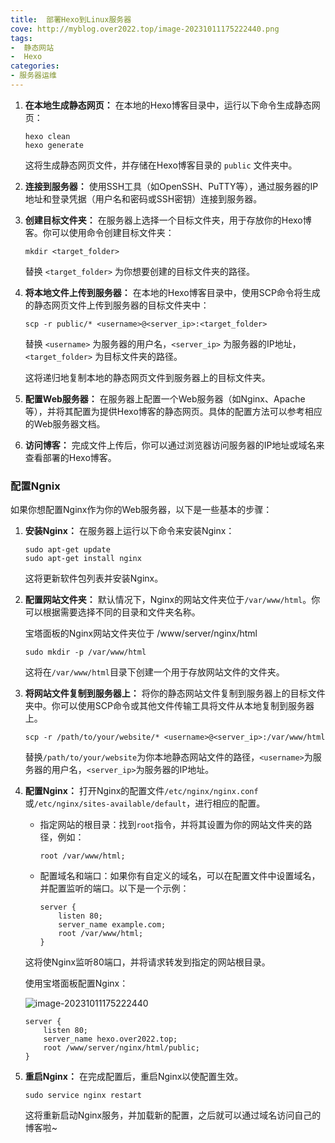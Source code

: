 ```yaml
---
title:  部署Hexo到Linux服务器
cove: http://myblog.over2022.top/image-20231011175222440.png
tags:
-  静态网站
-  Hexo
categories:
- 服务器运维
---
```


1. **在本地生成静态网页：** 在本地的Hexo博客目录中，运行以下命令生成静态网页：

   ```
   hexo clean
   hexo generate
   ```

   这将生成静态网页文件，并存储在Hexo博客目录的 `public` 文件夹中。

2. **连接到服务器：** 使用SSH工具（如OpenSSH、PuTTY等），通过服务器的IP地址和登录凭据（用户名和密码或SSH密钥）连接到服务器。

3. **创建目标文件夹：** 在服务器上选择一个目标文件夹，用于存放你的Hexo博客。你可以使用命令创建目标文件夹：

   ```
   mkdir <target_folder>
   ```

   替换 `<target_folder>` 为你想要创建的目标文件夹的路径。

4. **将本地文件上传到服务器：** 在本地的Hexo博客目录中，使用SCP命令将生成的静态网页文件上传到服务器的目标文件夹中：

   ```
   scp -r public/* <username>@<server_ip>:<target_folder>
   ```

   替换 `<username>` 为服务器的用户名，`<server_ip>` 为服务器的IP地址，`<target_folder>` 为目标文件夹的路径。

   这将递归地复制本地的静态网页文件到服务器上的目标文件夹。

5. **配置Web服务器：** 在服务器上配置一个Web服务器（如Nginx、Apache等），并将其配置为提供Hexo博客的静态网页。具体的配置方法可以参考相应的Web服务器文档。

6. **访问博客：** 完成文件上传后，你可以通过浏览器访问服务器的IP地址或域名来查看部署的Hexo博客。

### 配置Ngnix

如果你想配置Nginx作为你的Web服务器，以下是一些基本的步骤：

1. **安装Nginx：** 在服务器上运行以下命令来安装Nginx：

   ```
   sudo apt-get update
   sudo apt-get install nginx
   ```

   这将更新软件包列表并安装Nginx。

2. **配置网站文件夹：** 默认情况下，Nginx的网站文件夹位于`/var/www/html`。你可以根据需要选择不同的目录和文件夹名称。

   宝塔面板的Nginx网站文件夹位于 /www/server/nginx/html

   ```
   sudo mkdir -p /var/www/html
   ```

   这将在`/var/www/html`目录下创建一个用于存放网站文件的文件夹。

3. **将网站文件复制到服务器上：** 将你的静态网站文件复制到服务器上的目标文件夹中。你可以使用SCP命令或其他文件传输工具将文件从本地复制到服务器上。

   ```
   scp -r /path/to/your/website/* <username>@<server_ip>:/var/www/html
   ```

   替换`/path/to/your/website`为你本地静态网站文件的路径，`<username>`为服务器的用户名，`<server_ip>`为服务器的IP地址。

4. **配置Nginx：** 打开Nginx的配置文件`/etc/nginx/nginx.conf`或`/etc/nginx/sites-available/default`，进行相应的配置。

   - 指定网站的根目录：找到`root`指令，并将其设置为你的网站文件夹的路径，例如：

     ```
     root /var/www/html;
     ```

   - 配置域名和端口：如果你有自定义的域名，可以在配置文件中设置域名，并配置监听的端口。以下是一个示例：

     ```
     server {
         listen 80;
         server_name example.com;
         root /var/www/html;
     }
     ```

   这将使Nginx监听80端口，并将请求转发到指定的网站根目录。

   使用宝塔面板配置Nginx：

   ![image-20231011175222440](http://myblog.over2022.top/image-20231011175222440.png) 

   ```
   server {
       listen 80;
       server_name hexo.over2022.top;
       root /www/server/nginx/html/public;
   }
   ```

   

5. **重启Nginx：** 在完成配置后，重启Nginx以使配置生效。

   ```
   sudo service nginx restart
   ```

   这将重新启动Nginx服务，并加载新的配置，之后就可以通过域名访问自己的博客啦~
